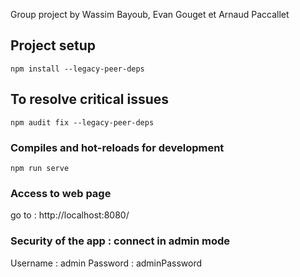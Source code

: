 Group project by Wassim Bayoub, Evan Gouget et Arnaud Paccallet

## Project setup
```
npm install --legacy-peer-deps
```

## To resolve critical issues
```
npm audit fix --legacy-peer-deps
```

### Compiles and hot-reloads for development
```
npm run serve
```

### Access to web page
go to : http://localhost:8080/

### Security of the app : connect in admin mode
Username : admin
Password : adminPassword
